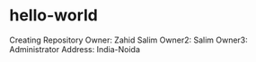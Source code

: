 # hello-world
Creating Repository
Owner: Zahid Salim
Owner2: Salim
Owner3: Administrator
Address: India-Noida
